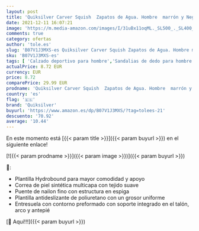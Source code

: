 ```yaml
---
layout: post
title: 'Quiksilver Carver Squish  Zapatos de Agua. Hombre  marrón y Negro  39 EU'
date: 2021-12-11 16:07:21
image: 'https://m.media-amazon.com/images/I/31uBx11oqML._SL500_._SL400_.jpg'
comments: true
category: ofertas
author: 'tole.es'
slug: 'B07V1J3MXS-es Quiksilver Carver Squish Zapatos de Agua. Hombre marrón y...'
sku: 'B07V1J3MXS-es'
tags: [ 'Calzado deportivo para hombre','Sandalias de dedo para hombre','Sandalias de vestir para hombre','Sandalias deportivas para hombre','Zapatillas y calzado deportivo para hombre','Zapatos','Zapatos para hombre','Zapatos y complementos','quiksilver','zapatos', ]
actualPrice: 8.72 EUR
currency: EUR
price: 8.72
comparePrice: 29.99 EUR
prodname: 'Quiksilver Carver Squish  Zapatos de Agua. Hombre  marrón y Negro  39 EU'
country: 'es'
flag: '🇪🇸'
brand: 'Quiksilver'
buyurl: 'https://www.amazon.es/dp/B07V1J3MXS/?tag=tolees-21'
descuento: '70.92'
average: '10.44'
---
```


En este momento está [{{< param title >}}]({{< param buyurl >}}) en el siguiente enlace!

[![{{< param prodname >}}]({{< param image >}})]({{< param buyurl >}})

🔎:

- Plantilla Hydrobound para mayor comodidad y apoyo
- Correa de piel sintética multicapa con tejido suave
- Puente de nailon fino con estructura en espiga
- Plantilla antideslizante de poliuretano con un grosor uniforme
- Entresuela con contorno preformado con soporte integrado en el talón, arco y antepié

[🛒 Aquí!!!]({{< param buyurl >}})
